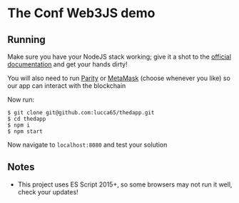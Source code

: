# The Conf Web3JS demo

## Running

Make sure you have your NodeJS stack working; give it a shot to the [official documentation](https://github.com/ethereum/wiki/wiki/JavaScript-API) and get your hands dirty!

You will also need to run [Parity](https://parity.io/parity.html) or [MetaMask](https://metamask.io) (choose whenever you like) so our app can interact with the blockchain

Now run:

```shell
$ git clone git@github.com:lucca65/thedapp.git
$ cd thedapp
$ npm i
$ npm start
```

Now navigate to `localhost:8080` and test your solution

## Notes

- This project uses ES Script 2015+, so some browsers may not run it well, check your updates!
